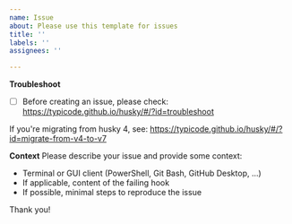 ```yaml
---
name: Issue
about: Please use this template for issues
title: ''
labels: ''
assignees: ''

---
```


**Troubleshoot**
- [ ] Before creating an issue, please check:
https://typicode.github.io/husky/#/?id=troubleshoot

If you're migrating from husky 4, see:
https://typicode.github.io/husky/#/?id=migrate-from-v4-to-v7

**Context**
Please describe your issue and provide some context:
- Terminal or GUI client (PowerShell, Git Bash, GitHub Desktop, ...)
- If applicable, content of the failing hook
- If possible, minimal steps to reproduce the issue

Thank you!
